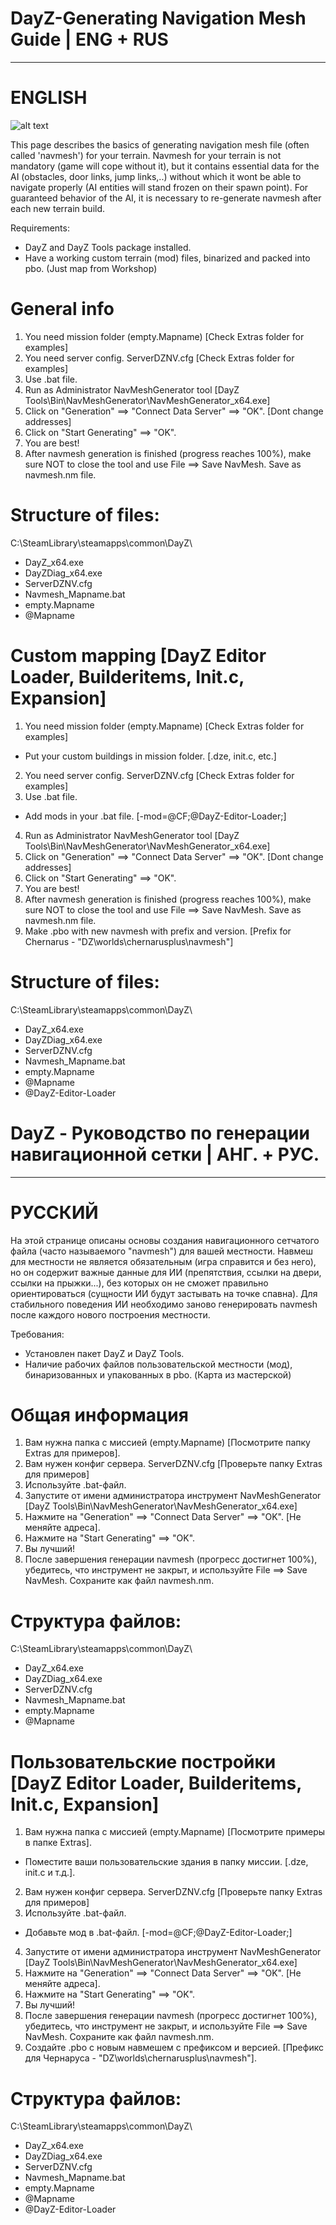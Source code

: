 # DayZ-Generating Navigation Mesh Guide | ENG + RUS
--------------------------------------------------------------------------------
# ENGLISH

![alt text](https://i.imgur.com/IMB5pcR.png)

This page describes the basics of generating navigation mesh file (often called 'navmesh') for your terrain. Navmesh for your terrain is not mandatory (game will cope without it), but it contains essential data for the AI (obstacles, door links, jump links,..) without which it wont be able to navigate properly (AI entities will stand frozen on their spawn point). For guaranteed behavior of the AI, it is necessary to re-generate navmesh after each new terrain build.

Requirements:

- DayZ and DayZ Tools package installed.
- Have a working custom terrain (mod) files, binarized and packed into pbo. (Just map from Workshop)

# General info

1. You need mission folder (empty.Mapname) [Check Extras folder for examples]
2. You need server config. ServerDZNV.cfg [Check Extras folder for examples]
3. Use .bat file.
4. Run as Administrator NavMeshGenerator tool [DayZ Tools\Bin\NavMeshGenerator\NavMeshGenerator_x64.exe]
5. Click on "Generation" ==> "Connect Data Server" ==> "OK". [Dont change addresses]
6. Click on "Start Generating" ==> "OK".
7. You are best!
8. After navmesh generation is finished (progress reaches 100%), make sure NOT to close the tool and use File ==> Save NavMesh. Save as navmesh.nm file.

# Structure of files:
C:\SteamLibrary\steamapps\common\DayZ\
- DayZ_x64.exe
- DayZDiag_x64.exe
- ServerDZNV.cfg
- Navmesh_Mapname.bat
- empty.Mapname
- @Mapname

# Custom mapping [DayZ Editor Loader, Builderitems, Init.c, Expansion]

1. You need mission folder (empty.Mapname) [Check Extras folder for examples]
- Put your custom buildings in mission folder. [.dze, init.c, etc.]
2. You need server config. ServerDZNV.cfg [Check Extras folder for examples]
3. Use .bat file.
- Add mods in your .bat file. [-mod=@CF;@DayZ-Editor-Loader;]
4. Run as Administrator NavMeshGenerator tool [DayZ Tools\Bin\NavMeshGenerator\NavMeshGenerator_x64.exe]
5. Click on "Generation" ==> "Connect Data Server" ==> "OK". [Dont change addresses]
6. Click on "Start Generating" ==> "OK".
7. You are best!
8. After navmesh generation is finished (progress reaches 100%), make sure NOT to close the tool and use File ==> Save NavMesh. Save as navmesh.nm file.
9. Make .pbo with new navmesh with prefix and version. [Prefix for Chernarus - "DZ\worlds\chernarusplus\navmesh"]

# Structure of files:
C:\SteamLibrary\steamapps\common\DayZ\
- DayZ_x64.exe
- DayZDiag_x64.exe
- ServerDZNV.cfg
- Navmesh_Mapname.bat
- empty.Mapname
- @Mapname
- @DayZ-Editor-Loader




# DayZ - Руководство по генерации навигационной сетки | АНГ. + РУС.
--------------------------------------------------------------------------------
# РУССКИЙ

На этой странице описаны основы создания навигационного сетчатого файла (часто называемого "navmesh") для вашей местности. Навмеш для местности не является обязательным (игра справится и без него), но он содержит важные данные для ИИ (препятствия, ссылки на двери, ссылки на прыжки...), без которых он не сможет правильно ориентироваться (сущности ИИ будут застывать на точке спавна). Для стабильного поведения ИИ необходимо заново генерировать navmesh после каждого нового построения местности.

Требования:

- Установлен пакет DayZ и DayZ Tools.
- Наличие рабочих файлов пользовательской местности (мод), бинаризованных и упакованных в pbo. (Карта из мастерской)

# Общая информация

1. Вам нужна папка с миссией (empty.Mapname) [Посмотрите папку Extras для примеров].
2. Вам нужен конфиг сервера. ServerDZNV.cfg [Проверьте папку Extras для примеров]
3. Используйте .bat-файл.
4. Запустите от имени администратора инструмент NavMeshGenerator [DayZ Tools\Bin\NavMeshGenerator\NavMeshGenerator_x64.exe]
5. Нажмите на "Generation" ==> "Connect Data Server" ==> "OK". [Не меняйте адреса].
6. Нажмите на "Start Generating" ==> "OK".
7. Вы лучший!
8. После завершения генерации navmesh (прогресс достигнет 100%), убедитесь, что инструмент не закрыт, и используйте File ==> Save NavMesh. Сохраните как файл navmesh.nm.

# Структура файлов:
C:\SteamLibrary\steamapps\common\DayZ\
- DayZ_x64.exe
- DayZDiag_x64.exe
- ServerDZNV.cfg
- Navmesh_Mapname.bat
- empty.Mapname
- @Mapname

# Пользовательские постройки [DayZ Editor Loader, Builderitems, Init.c, Expansion]

1. Вам нужна папка с миссией (empty.Mapname) [Посмотрите примеры в папке Extras].
- Поместите ваши пользовательские здания в папку миссии. [.dze, init.c и т.д.].
2. Вам нужен конфиг сервера. ServerDZNV.cfg [Проверьте папку Extras для примеров]
3. Используйте .bat-файл.
- Добавьте мод в .bat-файл. [-mod=@CF;@DayZ-Editor-Loader;]
4. Запустите от имени администратора инструмент NavMeshGenerator [DayZ Tools\Bin\NavMeshGenerator\NavMeshGenerator_x64.exe]
5. Нажмите на "Generation" ==> "Connect Data Server" ==> "OK". [Не меняйте адреса].
6. Нажмите на "Start Generating" ==> "OK".
7. Вы лучший!
8. После завершения генерации navmesh (прогресс достигнет 100%), убедитесь, что инструмент не закрыт, и используйте File ==> Save NavMesh. Сохраните как файл navmesh.nm.
9. Создайте .pbo с новым навмешем с префиксом и версией. [Префикс для Чернаруса - "DZ\worlds\chernarusplus\navmesh"].

# Структура файлов:
C:\SteamLibrary\steamapps\common\DayZ\
- DayZ_x64.exe
- DayZDiag_x64.exe
- ServerDZNV.cfg
- Navmesh_Mapname.bat
- empty.Mapname
- @Mapname
- @DayZ-Editor-Loader